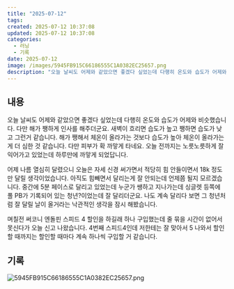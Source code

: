 ```yaml
---
title: "2025-07-12"
tags:
created: 2025-07-12 10:37:08
updated: 2025-07-12 10:37:08
categories:
  - 러닝
  - 기록
date: 2025-07-12
image: /images/5945FB915C66186555C1A0382EC25657.png
description: "오늘 날씨도 어제와 같았으면 좋겠다 싶었는데 다행히 온도와 습도가 어제와 비슷했습니다. 다만 해가 쨍하게 인사를 해주더군요. 새벽이 흐리면 습도가 높고 쨍하면 습도가 낮고 그런거 같습니다. 해가 쨍해서 체온이 올라가는 것보다 습도가 높아 체온이 올라가는게 더 심한 것 같습니다. 다만 피"
---
```


## 내용

오늘 날씨도 어제와 같았으면 좋겠다 싶었는데 다행히 온도와 습도가 어제와 비슷했습니다. 다만 해가 쨍하게 인사를 해주더군요. 새벽이 흐리면 습도가 높고 쨍하면 습도가 낮고 그런거 같습니다. 해가 쨍해서 체온이 올라가는 것보다 습도가 높아 체온이 올라가는게 더 심한 것 같습니다. 다만 피부가 확 까맣게 타네요. 오늘 전까지는 노릇노릇하게 잘 익어가고 있었는데 하루만에 까맣게 되었답니다.

어제 나름 열심히 달렸으니 오늘은 자세 신경 써가면서 적당히 힘 안들이면서 18k 정도만 달릴 생각이었습니다. 아직도 힘빼면서 달리는게 잘 안되는데 언제쯤 될지 모르겠습니다. 중간에 5분 페이스로 달리고 있었는데 누군가 쌩하고 지나가는데 싱글렛 등쪽에 풀 PB가 기록되어 있는 청년?이었는데 잘 달리더군요. 나도 계속 달리다 보면 그 청년처럼 잘 달릴 날이 올거라는 낙관적인 생각을 잠시 해봤습니다.

며칠전 써코니 엔돌핀 스피드 4 할인을 하길래 하나 구입했는데 줄 묶을 시간이 없어서 못신다가 오늘 신고 나왔습니다. 4번째 스피드4인데 저한테는 잘 맞아서 5 나와서 할인할 때까지는 할인할 때마다 계속 하나씩 구입할 거 같습니다.

## 기록

 
 ![5945FB915C66186555C1A0382EC25657.png](/images/5945FB915C66186555C1A0382EC25657.png)
